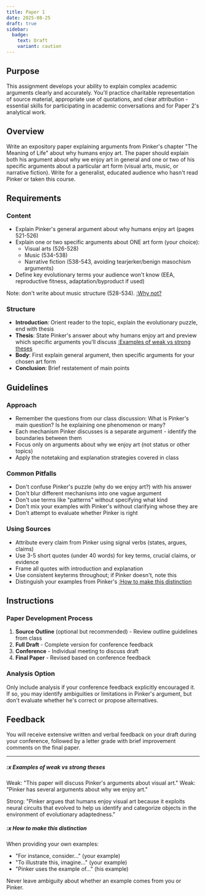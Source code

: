 ```yaml
---
title: Paper 1
date: 2025-08-25
draft: true
sidebar:
  badge:
    text: Draft
    variant: caution
---
```


## Purpose

This assignment develops your ability to explain complex academic arguments clearly and accurately. You'll practice charitable representation of source material, appropriate use of quotations, and clear attribution - essential skills for participating in academic conversations and for Paper 2's analytical work.

## Overview

Write an expository paper explaining arguments from Pinker's chapter "The Meaning of Life" about why humans enjoy art. The paper should explain both his argument about why we enjoy art in general and one or two of his specific arguments about a particular art form (visual arts, music, or narrative fiction). Write for a generalist, educated audience who hasn't read Pinker or taken this course.

## Requirements

### Content

- Explain Pinker's general argument about why humans enjoy art (pages 521-526)
- Explain one or two specific arguments about ONE art form (your choice):
  - Visual arts (526-528)
  - Music (534-538)
  - Narrative fiction (538-543, avoiding tearjerker/benign masochism arguments)
- Define key evolutionary terms your audience won't know (EEA, reproductive fitness, adaptation/byproduct if used)

Note: don't write about music structure (528-534). [:Why not?](#x-why-not-write-about-music)

 ### Structure

- **Introduction**: Orient reader to the topic, explain the evolutionary puzzle, end with thesis
- **Thesis**: State Pinker's answer about why humans enjoy art and preview which specific arguments you'll discuss [:Examples of weak vs strong theses](#x-examples-of-weak-vs-strong-theses)
- **Body**: First explain general argument, then specific arguments for your chosen art form
- **Conclusion**: Brief restatement of main points

## Guidelines

### Approach

- Remember the questions from our class discussion: What is Pinker's main question? Is he explaining one phenomenon or many?
- Each mechanism Pinker discusses is a separate argument - identify the boundaries between them
- Focus only on arguments about why we enjoy art (not status or other topics)
- Apply the notetaking and explanation strategies covered in class

### Common Pitfalls

- Don't confuse Pinker's puzzle (why do we enjoy art?) with his answer
- Don't blur different mechanisms into one vague argument
- Don't use terms like "patterns" without specifying what kind
- Don't mix your examples with Pinker's without clarifying whose they are
- Don't attempt to evaluate whether Pinker is right

### Using Sources

- Attribute every claim from Pinker using signal verbs (states, argues, claims)
- Use 3-5 short quotes (under 40 words) for key terms, crucial claims, or evidence
- Frame all quotes with introduction and explanation
- Use consistent keyterms throughout; if Pinker doesn't, note this
- Distinguish your examples from Pinker's [:How to make this distinction](#x-how-to-make-this-distinction)

## Instructions

### Paper Development Process

1. **Source Outline** (optional but recommended) - Review outline guidelines from class
2. **Full Draft** - Complete version for conference feedback
3. **Conference** - Individual meeting to discuss draft
4. **Final Paper** - Revised based on conference feedback

### Analysis Option

Only include analysis if your conference feedback explicitly encouraged it. If so, you may identify ambiguities or limitations in Pinker's argument, but don't evaluate whether he's correct or propose alternatives.

## Feedback

You will receive extensive written and verbal feedback on your draft during your conference, followed by a letter grade with brief improvement comments on the final paper.

---

##### :x Examples of weak vs strong theses

Weak: "This paper will discuss Pinker's arguments about visual art."
Weak: "Pinker has several arguments about why we enjoy art."

Strong: "Pinker argues that humans enjoy visual art because it exploits neural circuits that evolved to help us identify and categorize objects in the environment of evolutionary adaptedness."

##### :x How to make this distinction

When providing your own examples:

- "For instance, consider..." (your example)
- "To illustrate this, imagine..." (your example)
- "Pinker uses the example of..." (his example)

Never leave ambiguity about whether an example comes from you or Pinker.
